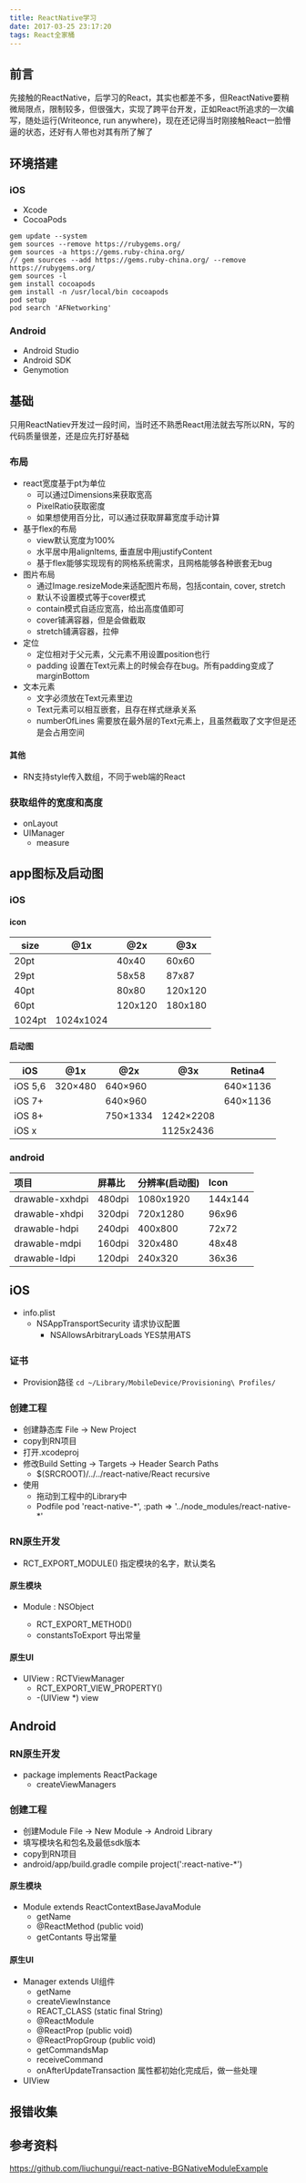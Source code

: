 ```yaml
---
title: ReactNative学习
date: 2017-03-25 23:17:20
tags: React全家桶
---
```


## 前言
先接触的ReactNative，后学习的React，其实也都差不多，但ReactNative要稍微局限点，限制较多，但很强大，实现了跨平台开发，正如React所追求的一次编写，随处运行(Writeonce, run anywhere)，现在还记得当时刚接触React一脸懵逼的状态，还好有人带也对其有所了解了

## 环境搭建

### iOS
- Xcode
- CocoaPods
```
gem update --system
gem sources --remove https://rubygems.org/
gem sources -a https://gems.ruby-china.org/
// gem sources --add https://gems.ruby-china.org/ --remove https://rubygems.org/
gem sources -l
gem install cocoapods
gem install -n /usr/local/bin cocoapods
pod setup
pod search 'AFNetworking'
```

### Android
- Android Studio 
- Android SDK
- Genymotion


## 基础
只用ReactNatiev开发过一段时间，当时还不熟悉React用法就去写所以RN，写的代码质量很差，还是应先打好基础

### 布局
- react宽度基于pt为单位
    + 可以通过Dimensions来获取宽高
    + PixelRatio获取密度
    + 如果想使用百分比，可以通过获取屏幕宽度手动计算
- 基于flex的布局 
    + view默认宽度为100%
    + 水平居中用alignItems, 垂直居中用justifyContent
    + 基于flex能够实现现有的网格系统需求，且网格能够各种嵌套无bug
- 图片布局 
    + 通过Image.resizeMode来适配图片布局，包括contain, cover, stretch
    + 默认不设置模式等于cover模式
    + contain模式自适应宽高，给出高度值即可
    + cover铺满容器，但是会做截取
    + stretch铺满容器，拉伸
- 定位 
    + 定位相对于父元素，父元素不用设置position也行
    + padding 设置在Text元素上的时候会存在bug。所有padding变成了marginBottom
- 文本元素 
    + 文字必须放在Text元素里边
    + Text元素可以相互嵌套，且存在样式继承关系
    + numberOfLines 需要放在最外层的Text元素上，且虽然截取了文字但是还是会占用空间

#### 其他
- RN支持style传入数组，不同于web端的React

### 获取组件的宽度和高度
- onLayout
- UIManager
    + measure

## app图标及启动图

### iOS

#### icon

| size  | @1x | @2x | @3x |
| --- | --- | --- | --- |
| 20pt |  | 40x40 | 60x60 |
| 29pt |  | 58x58 | 87x87 |
| 40pt |  | 80x80 | 120x120 |
| 60pt |  | 120x120 | 180x180 |
| 1024pt | 1024x1024 |  |  |
 
#### 启动图
  
| iOS  | @1x | @2x | @3x | Retina4 |
| --- | --- | --- | --- | --- |
| iOS 5,6 | 320×480 | 640×960 |  | 640×1136 |
| iOS 7+ |  | 640×960 |  | 640×1136 |
| iOS 8+ |  | 750×1334 | 1242×2208 |  |
| iOS x |  |  | 1125x2436 |  |

### android

| 项目 | 屏幕比 | 分辨率(启动图) | Icon |
| :-- | :-- | :-- | :-- |
| drawable-xxhdpi | 480dpi | 1080x1920 | 144x144 |
| drawable-xhdpi |  320dpi | 720x1280 | 96x96 |
| drawable-hdpi | 240dpi | 400x800 | 72x72 |
| drawable-mdpi | 160dpi | 320x480 | 48x48 |
| drawable-ldpi | 120dpi | 240x320 | 36x36 |

## iOS
- info.plist
    - NSAppTransportSecurity 请求协议配置
        + NSAllowsArbitraryLoads YES禁用ATS

### 证书
- Provision路径 `cd ~/Library/MobileDevice/Provisioning\ Profiles/`

### 创建工程
- 创建静态库 File -> New Project
- copy到RN项目
- 打开.xcodeproj
- 修改Build Setting -> Targets -> Header Search Paths 
    + $(SRCROOT)/../../react-native/React recursive
- 使用
    + 拖动到工程中的Library中
    + Podfile pod 'react-native-\*', :path => '../node_modules/react-native-\*'

### RN原生开发
- RCT_EXPORT_MODULE() 指定模块的名字，默认类名

#### 原生模块
- Module : NSObject <RCTBridgeModule>
    + RCT_EXPORT_METHOD()
    + constantsToExport 导出常量

#### 原生UI
- UIView : RCTViewManager
    + RCT_EXPORT_VIEW_PROPERTY()
    + \-(UIView *) view

## Android

### RN原生开发
- package implements ReactPackage
    + createViewManagers

### 创建工程
- 创建Module File -> New Module -> Android Library
- 填写模块名和包名及最低sdk版本
- copy到RN项目
- android/app/build.gradle compile project(':react-native-*')

#### 原生模块
- Module extends ReactContextBaseJavaModule
    + getName
    + @ReactMethod (public void)
    + getContants 导出常量

#### 原生UI
- Manager extends UI组件
    + getName
    + createViewInstance
    + REACT_CLASS (static final String)
    + @ReactModule
    + @ReactProp (public void)
    + @ReactPropGroup (public void)
    + getCommandsMap
    + receiveCommand
    + onAfterUpdateTransaction 属性都初始化完成后，做一些处理
- UIView

## 报错收集

 
## 参考资料
https://github.com/liuchungui/react-native-BGNativeModuleExample
